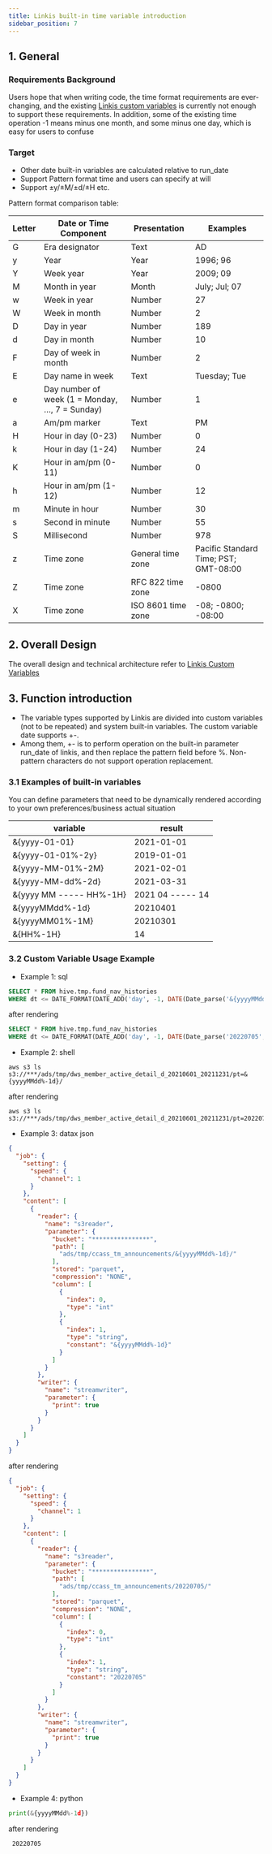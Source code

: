 ```yaml
---
title: Linkis built-in time variable introduction
sidebar_position: 7
---
```

## 1. General
### Requirements Background
Users hope that when writing code, the time format requirements are ever-changing, and the existing [Linkis custom variables](https://linkis.apache.org/docs/latest/architecture/commons/variable/) is currently not enough to support these requirements. In addition, some of the existing time operation -1 means minus one month, and some minus one day, which is easy for users to confuse

### Target
* Other date built-in variables are calculated relative to run_date
* Support Pattern format time and users can specify at will
* Support ±y/±M/±d/±H etc.

Pattern format comparison table:

Letter| Date or Time Component| Presentation| Examples
----- | ----- | ----- | -----
G |Era designator |Text |AD
y |Year |Year |1996; 96
Y |Week year |Year |2009; 09
M |Month in year |Month| July; Jul; 07
w |Week in year |Number |27
W |Week in month |Number |2
D |Day in year |Number| 189
d |Day in month |Number |10
F |Day of week in month| Number |2
E |Day name in week |Text |Tuesday; Tue
e |Day number of week (1 = Monday, …, 7 = Sunday) |Number |1
a |Am/pm marker |Text |PM
H |Hour in day (0-23) |Number| 0
k |Hour in day (1-24)| Number |24
K |Hour in am/pm (0-11)| Number |0
h |Hour in am/pm (1-12) |Number |12
m |Minute in hour |Number |30
s |Second in minute |Number| 55
S |Millisecond |Number |978
z |Time zone |General time zone |Pacific Standard Time; PST; GMT-08:00
Z |Time zone |RFC 822 time zone |-0800
X |Time zone |ISO 8601 time zone |-08; -0800; -08:00

## 2. Overall Design
The overall design and technical architecture refer to [Linkis Custom Variables](https://linkis.apache.org/docs/latest/architecture/commons/variable/)

## 3. Function introduction
* The variable types supported by Linkis are divided into custom variables (not to be repeated) and system built-in variables. The custom variable date supports +-.
* Among them, +- is to perform operation on the built-in parameter run_date of linkis, and then replace the pattern field before %. Non-pattern characters do not support operation replacement.

### 3.1 Examples of built-in variables
You can define parameters that need to be dynamically rendered according to your own preferences/business actual situation

variable | result
--- | ---
&{yyyy-01-01} | 2021-01-01
&{yyyy-01-01%-2y} | 2019-01-01
&{yyyy-MM-01%-2M} | 2021-02-01
&{yyyy-MM-dd%-2d} | 2021-03-31
&{yyyy MM ----- HH%-1H} | 2021 04 ----- 14
&{yyyyMMdd%-1d} | 20210401
&{yyyyMM01%-1M} | 20210301
&{HH%-1H} | 14

### 3.2 Custom Variable Usage Example

* Example 1: sql
```sql
SELECT * FROM hive.tmp.fund_nav_histories
WHERE dt <= DATE_FORMAT(DATE_ADD('day', -1, DATE(Date_parse('&{yyyyMMdd%-1d}', '%Y%m%d'))), '%Y%m%d')
```
after rendering
```sql
SELECT * FROM hive.tmp.fund_nav_histories
WHERE dt <= DATE_FORMAT(DATE_ADD('day', -1, DATE(Date_parse('20220705', '%Y%m%d'))), '%Y%m%d')
```

* Example 2: shell
```shell
aws s3 ls s3://***/ads/tmp/dws_member_active_detail_d_20210601_20211231/pt=&{yyyyMMdd%-1d}/
```
after rendering
```shell
aws s3 ls s3://***/ads/tmp/dws_member_active_detail_d_20210601_20211231/pt=20220705/
```

* Example 3: datax json
```json
{
  "job": {
    "setting": {
      "speed": {
        "channel": 1
      }
    },
    "content": [
      {
        "reader": {
          "name": "s3reader",
          "parameter": {
            "bucket": "****************",
            "path": [
              "ads/tmp/ccass_tm_announcements/&{yyyyMMdd%-1d}/"
            ],
            "stored": "parquet",
            "compression": "NONE",
            "column": [
              {
                "index": 0,
                "type": "int"
              },
              {
                "index": 1,
                "type": "string",
                "constant": "&{yyyyMMdd%-1d}"
              }
            ]
          }
        },
        "writer": {
          "name": "streamwriter",
          "parameter": {
            "print": true
          }
        }
      }
    ]
  }
}
```
after rendering
```json
{
  "job": {
    "setting": {
      "speed": {
        "channel": 1
      }
    },
    "content": [
      {
        "reader": {
          "name": "s3reader",
          "parameter": {
            "bucket": "****************",
            "path": [
              "ads/tmp/ccass_tm_announcements/20220705/"
            ],
            "stored": "parquet",
            "compression": "NONE",
            "column": [
              {
                "index": 0,
                "type": "int"
              },
              {
                "index": 1,
                "type": "string",
                "constant": "20220705"
              }
            ]
          }
        },
        "writer": {
          "name": "streamwriter",
          "parameter": {
            "print": true
          }
        }
      }
    ]
  }
}
```
* Example 4: python
```python
print(&{yyyyMMdd%-1d})
```
after rendering
```
 20220705
```